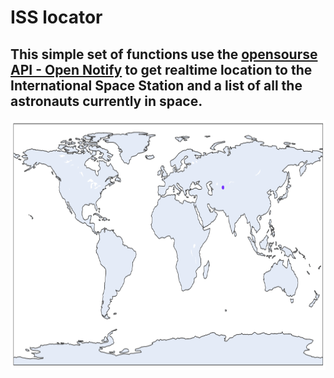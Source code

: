 # ISS locator

## This simple set of functions use the [opensourse API - Open Notify](http://api.open-notify.org/) to get realtime location to the International Space Station and a list of all the astronauts currently in space.

<img width="750px" height="400px" src="/result.png">
